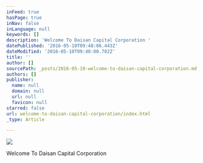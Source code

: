 ```yaml
---
inFeed: true
hasPage: true
inNav: false
inLanguage: null
keywords: []
description: 'Welcome To Daisan Capital Corporation '
datePublished: '2016-05-10T09:48:06.443Z'
dateModified: '2016-05-10T09:48:00.782Z'
title: ''
author: []
sourcePath: _posts/2016-05-10-welcome-to-daisan-capital-corporation.md
authors: []
publisher:
  name: null
  domain: null
  url: null
  favicon: null
starred: false
url: welcome-to-daisan-capital-corporation/index.html
_type: Article

---
```

![](https://the-grid-user-content.s3-us-west-2.amazonaws.com/e0928830-f6b3-4d7a-813b-faba2a8c8337.png)

Welcome To Daisan Capital Corporation